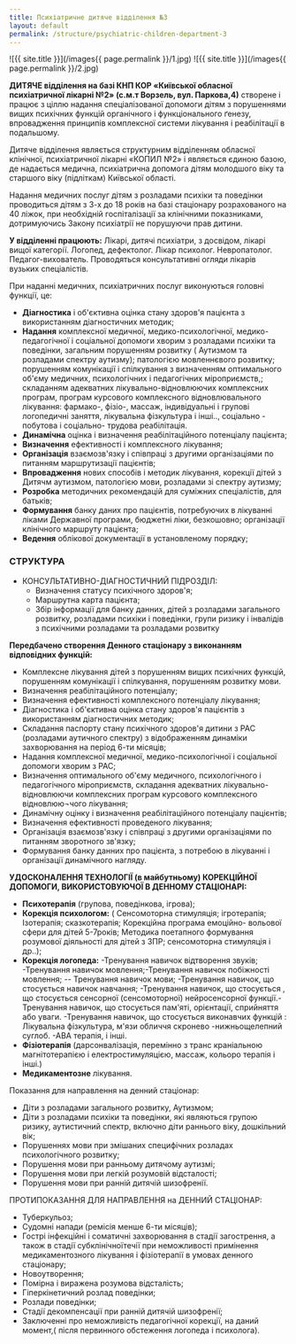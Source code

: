 ```yaml
---
title: Психіатричне дитяче відділення №3
layout: default
permalink: /structure/psychiatric-children-department-3
---
```


![{{ site.title }}](/images{{ page.permalink }}/1.jpg)
![{{ site.title }}](/images{{ page.permalink }}/2.jpg)

**ДИТЯЧЕ відділення на базі КНП КОР «Київської обласної психіатричної лікарні №2» (с.м.т Ворзель, вул. Паркова,4)** створене і працює з ціллю надання спеціалізованої допомоги дітям з порушеннями вищих психічних функцій органічного і функціонального ґенезу, впровадження принципів комплексної системи лікування і реабілітації в подальшому.

Дитяче відділення являється структурним відділенням обласної клінічної, психіатричної лікарні «КОПИЛ №2» і являється єдиною базою, де надається медична, психіатрична допомога дітям молодшого віку та старшого віку (підліткам) Київської області.

Надання медичних послуг дітям з розладами психіки та поведінки проводиться дітям з 3-х до 18 років на базі стаціонару розрахованого на 40 ліжок, при необхідній госпіталізації за клінічними показниками, дотримуючись Закону психіатрії не порушуючи прав дитини.

**У відділенні працюють:** Лікарі, дитячі психіатри, з досвідом, лікарі вищої категорії. Логопед, дефектолог. Лікар психолог. Невропатолог. Педагог-вихователь. Проводяться консультативні огляди лікарів вузьких спеціалістів.

При наданні медичних, психіатричних послуг виконуються головні функції, це:

- **Діагностика** і об'єктивна оцінка стану здоров'я пацієнта з використанням діагностичних методик;
- **Надання** комплексної медичної, медико-психологічної, медико- педагогічної і соціальної допомоги хворим з розладами психіки та поведінки, загальним порушенням розвитку ( Аутизмом та розладами спектру аутизму); патологією мовленнєвого розвитку; порушенням комунікації і спілкування з визначенням оптимального об'єму медичних, психологічних і педагогічних міроприємств,; складанням адекватних лікувально-відновлюючих комплексних програм, програм курсового комплексного відновлювального лікування: фармако-, фізіо-, массаж, індивідуальні і групові логопедичні заняття, лікувальна фізкультура і інші.., соціально - побутова і соціально- трудова реабілітація.
- **Динамічна** оцінка і визначення реабілітаційного потенціалу пацієнта;
- **Визначення** ефективності і комплексного лікування;
- **Організація** взаємозв'язку і співпраці з другими організаціями по питанням маршрутизації пацієнтів;
- **Впровадження** нових способів і методик лікування, корекції дітей з Дитячм аутизмом, патологією мови, розладами зі спектру аутизму;
- **Розробка** методичних рекомендацій для суміжних спеціалістів, для батьків;
- **Формування** банку даних про пацієнтів, потребуючих в лікуванні ліками Державної програми, бюджетні ліки, безкошовно; організації клінічного маршруту пацієнта;
- **Ведення** облікової документації в установленому порядку;

### СТРУКТУРА

- КОНСУЛЬТАТИВНО-ДІАГНОСТИЧНИЙ ПІДРОЗДІЛ:
  - Визначення статусу психічного здоров'я;
  - Маршрутна карта пацієнта;
  - Збір інформації для банку данних, дітей з розладами загального розвитку, розладами психіки і поведінки, групи ризику і інвалідів з психічними розладами та розладами розвитку
  
**Передбачено створення Денного стаціонару з виконанням відповідних функцій:**

- Комплексне лікування дітей з порушенням вищих психічних функцій, порушенням комунікації і спілкування, порушенням розвитку мови.
- Визначення реабілітаційного потенціалу;
- Визначення ефективності комплексного потенціалу лікування;
- Діагностика і об'єктивна оцінка стану здоров'я пацієнтів з використанням діагностичних методик;
- Складання паспорту стану психічного здоров'я дитини з РАС (розладами аутичного спектру) з відображенням динаміки захворювання на період 6-ти місяців;
- Надання комплексної медичної, медико-психологічної і соціальної допомоги хворим з РАС;
- Визначення оптимального об'єму медичного, психологічного і педагогічного міроприємств, складання адекватних лікувально- відновлюючи комплексних програм курсового комплексного відновлюю¬чого лікування;
- Динамічну оцінку і визначення реабілітаційного потенціалу пацієнтів;
- Визначення ефективності проведеного лікування;
- Організація взаємозв'язку і співпраці з другими організаціями по питанням зворотного зв'язку;
- Формування банку данних про пацієнта, з потребою в лікуванні і організації динамічного нагляду.

**УДОСКОНАЛЕННЯ ТЕХНОЛОГІЇ (в майбутньому) КОРЕКЦІЙНОЇ ДОПОМОГИ, ВИКОРИСТОВУЮЧОЇ В ДЕННОМУ СТАЦІОНАРІ:**

- **Психотерапія** (групова, поведінкова, ігрова);
- **Корекція психологом:** ( Сенсомоторна стимуляція; ігротерапія; Ізотерапія; сказкотерапія; Корекційна програма емоційно- вольової сфери для дітей 5-7років; Методика поетапного формування розумової діяльності для дітей з ЗПР; сенсомоторна стимуляція і др..);
- **Корекція логопеда:** -Тренування навичок відтворення звуків; -Тренування навичок мовлення;-Тренування навичок побіжності мовлення; -- Тренування навичок мови; -Тренування навичок, що стосується навичок навчання; -Тренування навичок, що стосується , що стосується сенсорної (сенсомоторної) нейросенсорної функції.-Тренування навичок, що стосується пам'яті, орієнтації, сприйняття або уваги. -Тренування навичок, що стосується виконавчих функцій : Лікувальна фізкультура, м'язи обличчя скронево -нижньощелепний суглоб. -АВА терапія, і інші.
- **Фізіотерапія** (дарсонвалізація, перемінно з транс краніальною магнітотерапією і електростимуляцією, массаж, кольоро терапія і інші.)
- **Медикаментозне** лікування.

Показання для направлення на денний стаціонар:

- Діти з розладами загального розвитку, Аутизмом;
- Діти з розладами психіки та поведінки, які являються групою ризику, аутистичний спектр, включно діти раннього віку, дошкільний вік;
- Порушеннях мови при змішаних специфічних розладах психологічного розвитку;
- Порушення мови при ранньому дитячому аутизмі;
- Порушення мови при легкій розумовій відсталості;
- Порушення мови при ранній дитячій шизофренії.

ПРОТИПОКАЗАННЯ ДЛЯ НАПРАВЛЕННЯ на ДЕННИЙ СТАЦІОНАР:

- Туберкульоз;
- Судомні напади (ремісія менше 6-ти місяців);
- Гострі інфекційні і соматичні захворювання в стадії загострення, а також в стадії субклінічноїтечії при неможливості примінення медикаментозного лікування і фізіотерапії в умовах денного стаціонару;
- Новоутворення;
- Помірна і виражена розумова відсталість;
- Гіперкінетичний розлад поведінки;
- Розлади поведінки;
- Стадії декомпенсації при ранній дитячій шизофренії;
- Заключенні про неможливість педагогічної корекції, на даний момент,( після первинного обстеження логопеда і психолога).
